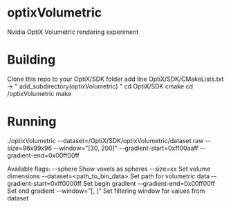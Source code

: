 # optixVolumetric
Nvidia OptiX Volumetric rendering experiment

Building
========
Clone this repo to your OptiX/SDK folder
add line OptiX/SDK/CMakeLists.txt -> " add_subdirectory(optixVolumetric) "
  cd OptiX/SDK 
  cmake <path-to-build-folder>
  cd <path-to-build-folder>/optixVolumetric 
  make
  
Running
========
./optixVolumetric --dataset=/OptiX/SDK/optixVolumetric/dataset.raw --size=96x99x96  --window="[30, 200]" --gradient-start=0xff00aaff --gradient-end=0x00ff00ff

Available flags:
  --sphere                      Show voxels as spheres
  --size=<X>x<Y>x<Z>						Set volume dimensions 
  --dataset=<path_to_bin_data>  Set path for volumetric data
  --gradient-start=0xff0000ff 	Set begin gradient
  --gradient-end=0x00ff00ff 		Set end gradient
  --window="[<val>, <val>]"		  Set filtering window for values from dataset
